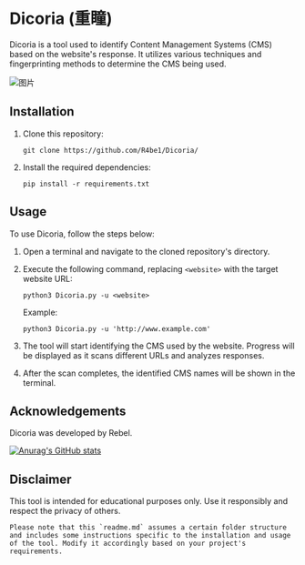 
# Dicoria (重瞳)

Dicoria is a tool used to identify Content Management Systems (CMS) based on the website's response. It utilizes various techniques and fingerprinting methods to determine the CMS being used.

![图片](https://github.com/R4be1/Dicoria/assets/110738599/4e752202-3705-4145-b5b1-7e21fe1d097f)


## Installation

1. Clone this repository:
   ```
   git clone https://github.com/R4be1/Dicoria/
   ```

2. Install the required dependencies:
   ```
   pip install -r requirements.txt
   ```
   
## Usage

To use Dicoria, follow the steps below:

1. Open a terminal and navigate to the cloned repository's directory.

2. Execute the following command, replacing `<website>` with the target website URL:
   ```
   python3 Dicoria.py -u <website>
   ```

   Example:
   ```
   python3 Dicoria.py -u 'http://www.example.com'
   ```

3. The tool will start identifying the CMS used by the website. Progress will be displayed as it scans different URLs and analyzes responses.

4. After the scan completes, the identified CMS names will be shown in the terminal.

## Acknowledgements

Dicoria was developed by Rebel.

[![Anurag's GitHub stats](https://github-readme-stats.vercel.app/api?username=R4be1)](https://github.com/anuraghazra/github-readme-stats)

## Disclaimer

This tool is intended for educational purposes only. Use it responsibly and respect the privacy of others.
```
Please note that this `readme.md` assumes a certain folder structure and includes some instructions specific to the installation and usage of the tool. Modify it accordingly based on your project's requirements.
```
